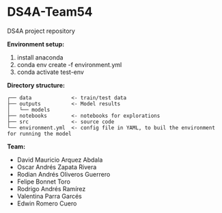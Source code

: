 # DS4A-Team54
DS4A project repository

**Environment setup:**
1. install anaconda
2. conda env create -f environment.yml
3. conda activate test-env

**Directory structure:**
```
┌── data             <- train/test data
├── outputs          <- Model results
│   └── models        
├── notebooks        <- notebooks for explorations
├── src              <- source code
└── environment.yml  <- config file in YAML, to buil the environment for running the model
```

**Team:**
* David Mauricio Arquez Abdala
* Oscar Andrés Zapata Rivera
* Rodian Andrés Oliveros Guerrero
* Felipe Bonnet Toro
* Rodrigo Andrés Ramírez
* Valentina Parra Garcés
* Edwin Romero Cuero
